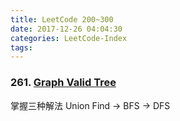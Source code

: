 ```yaml
---
title: LeetCode 200~300
date: 2017-12-26 04:04:30
categories: LeetCode-Index
tags:
---
```




### 261. [Graph Valid Tree](http://www.wayne.ink/2017/12/26/LeetCode/0261-Graph-Valid-Tree/)

掌握三种解法 Union Find -> BFS -> DFS

